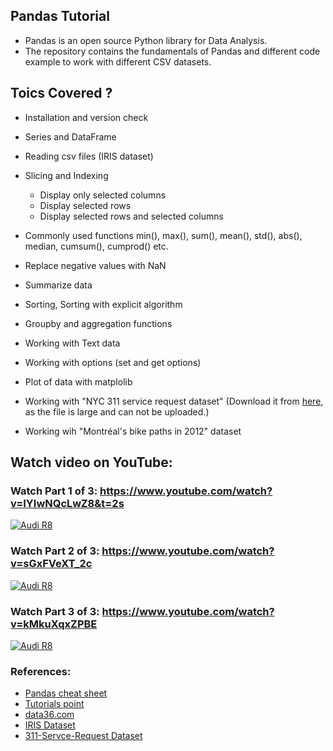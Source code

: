 ## Pandas Tutorial
- Pandas is an open source Python library for Data Analysis. 
- The repository contains the fundamentals of Pandas and different code example to work with different CSV datasets.

## Toics Covered ?
- Installation and version check
- Series and DataFrame
- Reading csv files (IRIS dataset)
- Slicing and Indexing
  - Display only selected columns
  - Display selected rows
  - Display selected rows and selected columns
- Commonly used functions min(), max(), sum(), mean(), std(), abs(), median, cumsum(), cumprod() etc. 
- Replace negative values with NaN
- Summarize data
- Sorting, Sorting with explicit algorithm
- Groupby and aggregation functions
- Working with Text data
- Working with options (set and get options)
- Plot of data with matplolib


- Working with "NYC 311 service request dataset" (Download it from [here](https://nycopendata.socrata.com/Social-Services/311-Service-Requests-from-2010-to-Present/erm2-nwe9), as the file is large and can not be uploaded.)
- Working wih "Montréal's bike paths in 2012" dataset

## Watch video on YouTube:

### Watch Part 1 of 3: https://www.youtube.com/watch?v=IYIwNQcLwZ8&t=2s
[![Audi R8](http://i3.ytimg.com/vi/IYIwNQcLwZ8/hqdefault.jpg)](https://www.youtube.com/watch?v=IYIwNQcLwZ8&t=2s "pandas tutorial")

### Watch Part 2 of 3: https://www.youtube.com/watch?v=sGxFVeXT_2c
[![Audi R8](http://i3.ytimg.com/vi/sGxFVeXT_2c/hqdefault.jpg)](https://www.youtube.com/watch?v=sGxFVeXT_2c "pandas tutorial")

### Watch Part 3 of 3: https://www.youtube.com/watch?v=kMkuXqxZPBE
[![Audi R8](http://i3.ytimg.com/vi/kMkuXqxZPBE/hqdefault.jpg)](https://www.youtube.com/watch?v=kMkuXqxZPBE "pandas tutorial")

### References: 
- [Pandas cheat sheet](https://github.com/pandas-dev/pandas/blob/master/doc/cheatsheet/Pandas_Cheat_Sheet.pdf)
- [Tutorials point](https://www.tutorialspoint.com/python_pandas/index.htm)
- [data36.com](https://data36.com/pandas-tutorial-3-important-data-formatting-methods-merge-sort-reset_index-fillna/)
- [IRIS Dataset](https://archive.ics.uci.edu/ml/datasets/iris)
- [311-Servce-Request Dataset](https://nycopendata.socrata.com/Social-Services/311-Service-Requests-from-2010-to-Present/erm2-nwe9)
